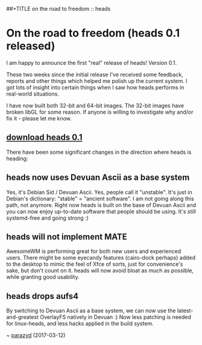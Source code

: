 ##+TITLE on the road to freedom :: heads

On the road to freedom (heads 0.1 released)
===========================================

I am happy to announce the first "real" release of heads! Version 0.1.

These two weeks since the initial release I've received some feedback,
reports and other things which helped me polish up the current system. I
got lots of insight into certain things when I saw how heads performs in
real-world situations.

I have now built both 32-bit and 64-bit images. The 32-bit images have
broken libGL for some reason. If anyone is willing to investigate why
and/or fix it - please let me know.

## [download heads 0.1](https://files.dyne.org/heads/)

There have been some significant changes in the direction where heads is
heading:

heads now uses Devuan Ascii as a base system
--------------------------------------------

Yes, it's Debian Sid / Devuan Ascii. Yes, people call it "unstable".
It's just in Debian's dictionary: "stable" = "ancient software".
I am not going along this path, not anymore. Right now heads
is built on the base of Devuan Ascii and you can now enjoy up-to-date
software that people should be using. It's still systemd-free and going
strong :)

heads will not implement MATE
-----------------------------

AwesomeWM is performing great for both new users and experienced users.
There might be some eyecandy features (cairo-dock perhaps) added to the
desktop to mimic the feel of Xfce of sorts, just for convenience's sake,
but don't count on it. heads will now avoid bloat as much as possible,
while granting good usability.

heads drops aufs4
-----------------

By switching to Devuan Ascii as a base system, we can now use the
latest-and-greatest OverlayFS natively in Devuan :) Now less
patching is needed for linux-heads, and less hacks applied in the build
system.

~ [parazyd](mailto:parazyd@dyne.org) (2017-03-12)
